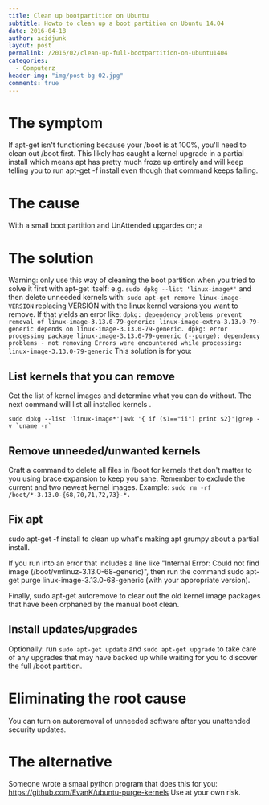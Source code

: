 ```yaml
---
title: Clean up bootpartition on Ubuntu 
subtitle: Howto to clean up a boot partition on Ubuntu 14.04
date: 2016-04-18
author: acidjunk
layout: post
permalink: /2016/02/clean-up-full-bootpartition-on-ubuntu1404
categories:
  - Computerz
header-img: "img/post-bg-02.jpg"
comments: true
---
```

# The symptom
If apt-get isn't functioning because your /boot is at 100%, you'll need to clean out /boot first. This likely has caught a kernel upgrade in a partial install which means apt has pretty much froze up entirely and will keep telling you to run apt-get -f install even though that command keeps failing.

# The cause
With a small boot partition and UnAttended upgardes on; a


# The solution
Warning: only use this way of cleaning the boot partition when you tried to solve it first with apt-get itself: e.g. `sudo dpkg --list 'linux-image*'` and then delete unneeded kernels with: `sudo apt-get remove linux-image-VERSION` replacing VERSION with the linux kernel versions you want to remove.
If that yields an error like: 
`dpkg: dependency problems prevent removal of linux-image-3.13.0-79-generic: linux-image-extra-3.13.0-79-generic depends on linux-image-3.13.0-79-generic. dpkg: error processing package linux-image-3.13.0-79-generic (--purge): dependency problems - not removing Errors were encountered while processing: linux-image-3.13.0-79-generic`
This solution is for you:

## List kernels that you can remove
Get the list of kernel images and determine what you can do without. The next command will list all installed kernels . 
```
sudo dpkg --list 'linux-image*'|awk '{ if ($1=="ii") print $2}'|grep -v `uname -r`
```

## Remove unneeded/unwanted kernels
Craft a command to delete all files in /boot for kernels that don't matter to you using brace expansion to keep you sane. Remember to exclude the current and two newest kernel images. Example: 
`sudo rm -rf /boot/*-3.13.0-{68,70,71,72,73}-*.`

## Fix apt
sudo apt-get -f install to clean up what's making apt grumpy about a partial install.

If you run into an error that includes a line like "Internal Error: Could not find image (/boot/vmlinuz-3.13.0-68-generic)", then run the command sudo apt-get purge linux-image-3.13.0-68-generic (with your appropriate version).

Finally, sudo apt-get autoremove to clear out the old kernel image packages that have been orphaned by the manual boot clean.

## Install updates/upgrades
Optionally: run `sudo apt-get update` and `sudo apt-get upgrade` to take care of any upgrades that may have backed up while waiting for you to discover the full /boot partition.

# Eliminating the root cause
You can turn on autoremoval of unneeded software after you unattended security updates.


# The alternative
Someone wrote a smaal python program that does this for you:
https://github.com/EvanK/ubuntu-purge-kernels
Use at your own risk.